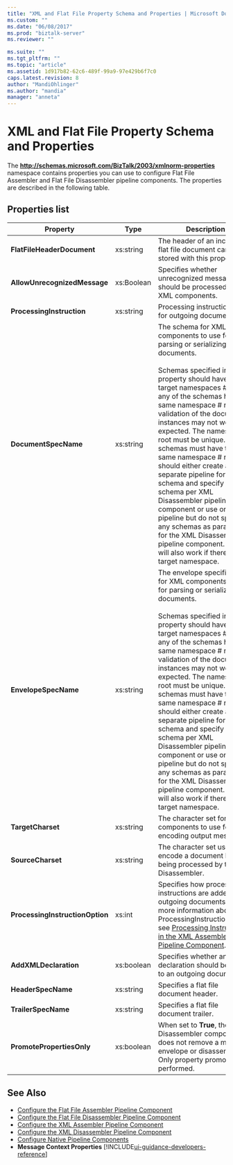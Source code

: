 ```yaml
---
title: "XML and Flat File Property Schema and Properties | Microsoft Docs"
ms.custom: ""
ms.date: "06/08/2017"
ms.prod: "biztalk-server"
ms.reviewer: ""

ms.suite: ""
ms.tgt_pltfrm: ""
ms.topic: "article"
ms.assetid: 1d917b82-62c6-489f-99a9-97e429b6f7c0
caps.latest.revision: 8
author: "MandiOhlinger"
ms.author: "mandia"
manager: "anneta"
---
```

# XML and Flat File Property Schema and Properties
The **http://schemas.microsoft.com/BizTalk/2003/xmlnorm-properties** namespace contains properties you can use to configure Flat File Assembler and Flat File Disassembler pipeline components. The properties are described in the following table.  

## Properties list

|Property|Type|Description|  
|--------------|----------|-----------------|  
|**FlatFileHeaderDocument**|xs:string|The header of an incoming flat file document can be stored with this property.|  
|**AllowUnrecognizedMessage**|xs:Boolean|Specifies whether unrecognized messages should be processed by XML components.|  
|**ProcessingInstruction**|xs:string|Processing instruction text for outgoing documents.|  
|**DocumentSpecName**|xs:string|The schema for XML components to use for parsing or serializing documents.<br /><br /> Schemas specified in this property should have unique target namespaces # root. If any of the schemas have the same namespace # root, the validation of the document instances may not work as expected. The namespace # root must be unique.  If schemas must have the same namespace # root, you should either create a separate pipeline for each schema and specify one schema per XML Disassembler pipeline component or use one pipeline but do not specify any schemas as parameters for the XML Disassembler pipeline component.  This will also work if there is no target namespace.|  
|**EnvelopeSpecName**|xs:string|The envelope specification for XML components to use for parsing or serializing documents.<br /><br /> Schemas specified in this property should have unique target namespaces # root. If any of the schemas have the same namespace # root, the validation of the document instances may not work as expected. The namespace # root must be unique.  If schemas must have the same namespace # root, you should either create a separate pipeline for each schema and specify one schema per XML Disassembler pipeline component or use one pipeline but do not specify any schemas as parameters for the XML Disassembler pipeline component.  This will also work if there is no target namespace.|  
|**TargetCharset**|xs:string|The character set for XML components to use for encoding output messages.|  
|**SourceCharset**|xs:string|The character set used to encode a document before being processed by the XML Disassembler.|  
|**ProcessingInstructionOption**|xs:int|Specifies how processing instructions are added to outgoing documents. For more information about the ProcessingInstructionOption, see [Processing Instructions in the XML Assembler Pipeline Component](../core/processing-instructions-in-the-xml-assembler-pipeline-component.md).|  
|**AddXMLDeclaration**|xs:boolean|Specifies whether an XML declaration should be added to an outgoing document.|  
|**HeaderSpecName**|xs:string|Specifies a flat file document header.|  
|**TrailerSpecName**|xs:string|Specifies a flat file document trailer.|  
|**PromotePropertiesOnly**|xs:boolean|When set to **True**, the XML Disassembler component does not remove a message envelope or disassemble it. Only property promotion is performed.|  

## See Also  
- [Configure the Flat File Assembler Pipeline Component](../core/how-to-configure-the-flat-file-assembler-pipeline-component.md)   
- [Configure the Flat File Disassembler Pipeline Component](../core/how-to-configure-the-flat-file-disassembler-pipeline-component.md)   
- [Configure the XML Assembler Pipeline Component](../core/how-to-configure-the-xml-assembler-pipeline-component.md)   
- [Configure the XML Disassembler Pipeline Component](../core/how-to-configure-the-xml-disassembler-pipeline-component.md)   
- [Configure Native Pipeline Components](../core/configuring-native-pipeline-components.md)   
- **Message Context Properties** [!INCLUDE[ui-guidance-developers-reference](../includes/ui-guidance-developers-reference.md)]
